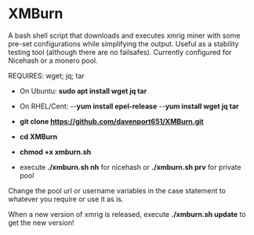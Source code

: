 # XMBurn
A bash shell script that downloads and executes xmrig miner with some pre-set configurations while simplifying the output. Useful as a stability testing tool (although there are no failsafes). Currently configured for Nicehash or a monero pool.

REQUIRES: wget; jq; tar
- On Ubuntu: <b>sudo apt install wget jq tar</b>
- On RHEL/Cent: 
--<b>yum install epel-release</b>
--<b>yum install wget jq tar</b>

- <b>git clone https://github.com/davenport651/XMBurn.git</b>
- <b>cd XMBurn</b>
- <b>chmod +x xmburn.sh</b>
- execute <b>./xmburn.sh nh</b> for nicehash or <b>./xmburn.sh prv</b> for private pool

Change the pool url or username variables in the case statement to whatever you require or use it as is.

When a new version of xmrig is released, execute <b>./xmburn.sh update</b> to get the new version!
